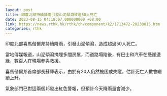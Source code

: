```yaml
---
layout: post
title: 印度北部持續降雨引發山泥傾瀉致逾50人死亡
date: 2023-08-15 04:18:07.000000000 +08:00
link: https://news.rthk.hk/rthk/ch/component/k2/1713472-20230815.htm
categories: rthk
---
```


印度北部喜馬偕爾邦持續降雨，引發山泥傾瀉，造成超過50人死亡。

當地傳媒報道，山泥傾瀉掩埋多間房屋，而道路塌陷後，有巴士和汽車在懸崖邊緣，數百人在現場參與救援。

喜馬偕爾邦首席部長蘇庫表示，由於有20人仍然被困或失蹤，估計死亡人數會繼續上升。

氣象部門已對這兩個邦發出紅色警報，但預計今天降雨量會減少。
